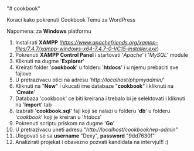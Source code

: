 "# cookbook" 

Koraci kako pokrenuti Cookbook Temu za WordPress

Napomena: za **Windows** platformu

1. Instalirati **XAMPP** (_https://www.apachefriends.org/xampp-files/7.4.7/xampp-windows-x64-7.4.7-0-VC15-installer.exe_)
2. Pokrenuti **XAMPP Control Panel** i startovati '_Apache_' i '_MySQL_' module
3. Kliknuti na dugme '**Explorer**'
4. Kreirati folder '**cookbook**' u folderu '**htdocs**' i u njemu prebaciti sve fajlove 
5. U pretrazivacu otici na adresu '_http://localhost/phpmyadmin/_'
6. Kliknuti na "**New**" i ukucati ime databaze "**cookbook**" i kliknuti na '**Create**'
7. Databaza 'cookbook' ce biti kreirana i trebalo bi je selektovati i kliknuti na '**Import**' tab
8. Izabrati '**cookbook.sql**' fajl koji se nalazi u folderu '**db**' u folderu '_cookbook_' koji je kreiran u '_htdocs_'
9. Pokrenuti scriptu priskom na dugme '**Go**'
10. U pretrazivacu uneti adresu "_http://localhost/cookbook/wp-admin_"
11. Ulogovati se sa **username** "Dexy", **password** "9dd7630f"
12. Analizirati projekat i obavezno pozvati kandidata na intervju!!! :)